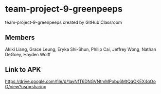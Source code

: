 # team-project-9-greenpeeps
team-project-9-greenpeeps created by GitHub Classroom

## Members
Akiki Liang, Grace Leung, Eryka Shi-Shun, Philip Cai, Jeffrey Wong, Nathan DeGoey, Hayden Wolff

## Link to APK
https://drive.google.com/file/d/1avNfT6DNGVNtmMPobu6MtQqOKEX4qOoG/view?usp=sharing

